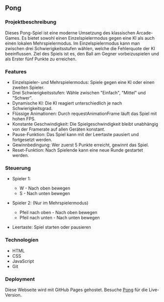 ## Pong

### Projektbeschreibung

Dieses Pong-Spiel ist eine moderne Umsetzung des klassischen Arcade-Games. Es bietet sowohl einen Einzelspielermodus gegen eine KI als auch einen lokalen Mehrspielermodus.
Im Einzelspielermodus kann man zwischen drei Schwierigkeitsstufen wählen, welche die Fehlerquote der KI beeinflussen.
Ziel des Spiels ist es, den Ball am Gegner vorbeizuspielen und als Erster fünf Punkte zu erreichen.

### Features

- Einzelspieler- und Mehrspielermodus: Spiele gegen eine KI oder einen zweiten Spieler.
- Drei Schwierigkeitsstufen: Wähle zwischen "Einfach", "Mittel" und "Schwer".
- Dynamische KI: Die KI reagiert unterschiedlich je nach Schwierigkeitsgrad.
- Flüssige Animationen: Durch requestAnimationFrame läuft das Spiel mit hohen FPS.
- Konstante Geschwindigkeit: Die Spielgeschwindigkeit bleibt unabhängig von der Framerate auf allen Geräten konstant.
- Pause-Funktion: Das Spiel kann mit der Leertaste pausiert und fortgesetzt werden.
- Gewinnbedingung: Wer zuerst 5 Punkte erreicht, gewinnt das Spiel.
- Reset-Funktion: Nach Spielende kann eine neue Runde gestartet werden.

### Steuerung

- Spieler 1:

  - W - Nach oben bewegen
  - S - Nach unten bewegen

- Spieler 2: (Nur im Mehrspielermodus)

  - Pfeil nach oben - Nach oben bewegen
  - Pfeil nach unten - Nach unten bewegen

- Leertaste: Spiel starten oder pausieren

### Technologien

- HTML
- CSS
- JavaScript
- Git

### Deployment

Diese Webseite wird mit GitHub Pages gehostet. Besuche [Pong](https://ivan-555.github.io/Pong/) für die Live-Version.
